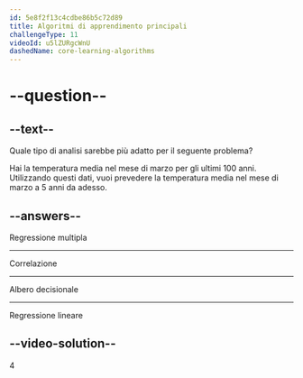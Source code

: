 ```yaml
---
id: 5e8f2f13c4cdbe86b5c72d89
title: Algoritmi di apprendimento principali
challengeType: 11
videoId: u5lZURgcWnU
dashedName: core-learning-algorithms
---
```


# --question--

## --text--

Quale tipo di analisi sarebbe più adatto per il seguente problema?

Hai la temperatura media nel mese di marzo per gli ultimi 100 anni. Utilizzando questi dati, vuoi prevedere la temperatura media nel mese di marzo a 5 anni da adesso.

## --answers--

Regressione multipla

---

Correlazione

---

Albero decisionale

---

Regressione lineare

## --video-solution--

4

